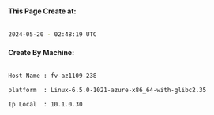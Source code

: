 
   
#### This Page Create at:

```bash

2024-05-20 - 02:48:19 UTC

```

#### Create By Machine:

```bash

Host Name : fv-az1109-238

platform  : Linux-6.5.0-1021-azure-x86_64-with-glibc2.35

Ip Local  : 10.1.0.30

```

